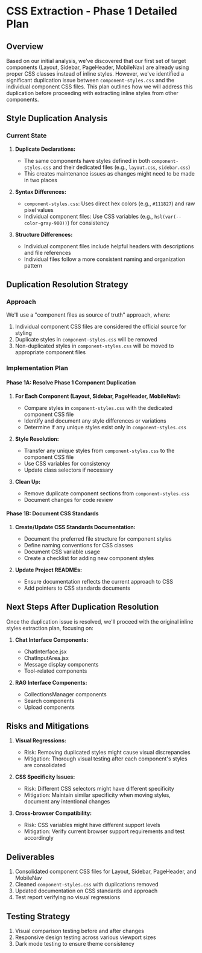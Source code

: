 # CSS Extraction - Phase 1 Detailed Plan

## Overview

Based on our initial analysis, we've discovered that our first set of target components (Layout, Sidebar, PageHeader, MobileNav) are already using proper CSS classes instead of inline styles. However, we've identified a significant duplication issue between `component-styles.css` and the individual component CSS files. This plan outlines how we will address this duplication before proceeding with extracting inline styles from other components.

## Style Duplication Analysis

### Current State

1. **Duplicate Declarations:**
   - The same components have styles defined in both `component-styles.css` and their dedicated files (e.g., `layout.css`, `sidebar.css`)
   - This creates maintenance issues as changes might need to be made in two places

2. **Syntax Differences:**
   - `component-styles.css`: Uses direct hex colors (e.g., `#111827`) and raw pixel values
   - Individual component files: Use CSS variables (e.g., `hsl(var(--color-gray-900))`) for consistency

3. **Structure Differences:**
   - Individual component files include helpful headers with descriptions and file references
   - Individual files follow a more consistent naming and organization pattern

## Duplication Resolution Strategy

### Approach

We'll use a "component files as source of truth" approach, where:

1. Individual component CSS files are considered the official source for styling
2. Duplicate styles in `component-styles.css` will be removed
3. Non-duplicated styles in `component-styles.css` will be moved to appropriate component files

### Implementation Plan

#### Phase 1A: Resolve Phase 1 Component Duplication

1. **For Each Component (Layout, Sidebar, PageHeader, MobileNav):**
   - Compare styles in `component-styles.css` with the dedicated component CSS file
   - Identify and document any style differences or variations
   - Determine if any unique styles exist only in `component-styles.css`

2. **Style Resolution:**
   - Transfer any unique styles from `component-styles.css` to the component CSS file
   - Use CSS variables for consistency
   - Update class selectors if necessary

3. **Clean Up:**
   - Remove duplicate component sections from `component-styles.css`
   - Document changes for code review

#### Phase 1B: Document CSS Standards

1. **Create/Update CSS Standards Documentation:**
   - Document the preferred file structure for component styles
   - Define naming conventions for CSS classes
   - Document CSS variable usage
   - Create a checklist for adding new component styles

2. **Update Project READMEs:**
   - Ensure documentation reflects the current approach to CSS
   - Add pointers to CSS standards documents

## Next Steps After Duplication Resolution

Once the duplication issue is resolved, we'll proceed with the original inline styles extraction plan, focusing on:

1. **Chat Interface Components:**
   - ChatInterface.jsx
   - ChatInputArea.jsx
   - Message display components
   - Tool-related components

2. **RAG Interface Components:**
   - CollectionsManager components
   - Search components
   - Upload components

## Risks and Mitigations

1. **Visual Regressions:**
   - Risk: Removing duplicated styles might cause visual discrepancies
   - Mitigation: Thorough visual testing after each component's styles are consolidated

2. **CSS Specificity Issues:**
   - Risk: Different CSS selectors might have different specificity
   - Mitigation: Maintain similar specificity when moving styles, document any intentional changes

3. **Cross-browser Compatibility:**
   - Risk: CSS variables might have different support levels
   - Mitigation: Verify current browser support requirements and test accordingly

## Deliverables

1. Consolidated component CSS files for Layout, Sidebar, PageHeader, and MobileNav
2. Cleaned `component-styles.css` with duplications removed
3. Updated documentation on CSS standards and approach
4. Test report verifying no visual regressions

## Testing Strategy

1. Visual comparison testing before and after changes
2. Responsive design testing across various viewport sizes
3. Dark mode testing to ensure theme consistency